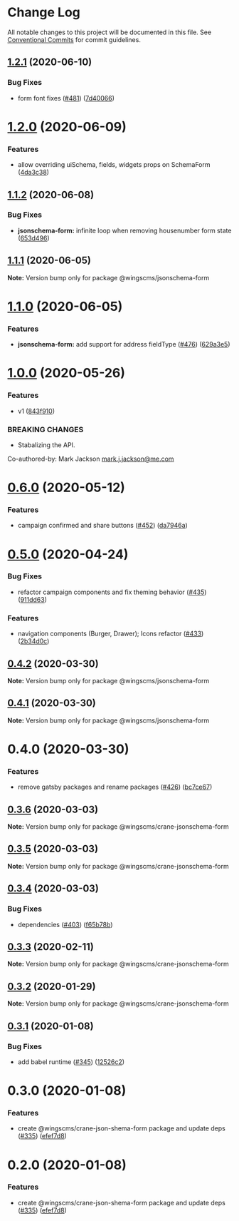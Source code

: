 # Change Log

All notable changes to this project will be documented in this file.
See [Conventional Commits](https://conventionalcommits.org) for commit guidelines.

## [1.2.1](https://github.com/wingscms/wings/compare/@wingscms/jsonschema-form@1.2.0...@wingscms/jsonschema-form@1.2.1) (2020-06-10)


### Bug Fixes

* form font fixes ([#481](https://github.com/wingscms/wings/issues/481)) ([7d40066](https://github.com/wingscms/wings/commit/7d40066ac1b19de3dc657f1a4acbd51ea423946b))





# [1.2.0](https://github.com/wingscms/wings/compare/@wingscms/jsonschema-form@1.1.2...@wingscms/jsonschema-form@1.2.0) (2020-06-09)


### Features

* allow overriding uiSchema, fields, widgets props on SchemaForm ([4da3c38](https://github.com/wingscms/wings/commit/4da3c380382e4bd6d4bf596a4cdaccf5f7382502))





## [1.1.2](https://github.com/wingscms/wings/compare/@wingscms/jsonschema-form@1.1.1...@wingscms/jsonschema-form@1.1.2) (2020-06-08)


### Bug Fixes

* **jsonschema-form:** infinite loop when removing housenumber form state ([653d496](https://github.com/wingscms/wings/commit/653d496e3ba7b1950753057d8f50ac2a665cf195))





## [1.1.1](https://github.com/wingscms/wings/compare/@wingscms/jsonschema-form@1.1.0...@wingscms/jsonschema-form@1.1.1) (2020-06-05)

**Note:** Version bump only for package @wingscms/jsonschema-form





# [1.1.0](https://github.com/wingscms/wings/compare/@wingscms/jsonschema-form@1.0.0...@wingscms/jsonschema-form@1.1.0) (2020-06-05)


### Features

* **jsonschema-form:** add support for address fieldType ([#476](https://github.com/wingscms/wings/issues/476)) ([629a3e5](https://github.com/wingscms/wings/commit/629a3e5b2c62c9a72f78041e9d89c2c92c448f1b))





# [1.0.0](https://github.com/wingscms/wings/compare/@wingscms/jsonschema-form@0.6.0...@wingscms/jsonschema-form@1.0.0) (2020-05-26)


### Features

* v1 ([843f910](https://github.com/wingscms/wings/commit/843f91096d03dc817f7ff86880ee5ed9cf43b2d2))


### BREAKING CHANGES

* Stabalizing the API.

Co-authored-by: Mark Jackson <mark.j.jackson@me.com>





# [0.6.0](https://github.com/wingscms/wings/compare/@wingscms/jsonschema-form@0.5.0...@wingscms/jsonschema-form@0.6.0) (2020-05-12)


### Features

* campaign confirmed and share buttons ([#452](https://github.com/wingscms/wings/issues/452)) ([da7946a](https://github.com/wingscms/wings/commit/da7946a51988c2ec728669f235dc1614163192da))





# [0.5.0](https://github.com/wingscms/wings/compare/@wingscms/jsonschema-form@0.4.2...@wingscms/jsonschema-form@0.5.0) (2020-04-24)


### Bug Fixes

* refactor campaign components and fix theming behavior ([#435](https://github.com/wingscms/wings/issues/435)) ([911dd63](https://github.com/wingscms/wings/commit/911dd635170a82a305f516fe48fcd23b32cbd6d6))


### Features

* navigation components (Burger, Drawer); Icons refactor ([#433](https://github.com/wingscms/wings/issues/433)) ([2b34d0c](https://github.com/wingscms/wings/commit/2b34d0c80235208c6692ae2176c996911c2723b2))





## [0.4.2](https://github.com/wingscms/wings/compare/@wingscms/jsonschema-form@0.4.1...@wingscms/jsonschema-form@0.4.2) (2020-03-30)

**Note:** Version bump only for package @wingscms/jsonschema-form





## [0.4.1](https://github.com/wingscms/wings/compare/@wingscms/jsonschema-form@0.4.0...@wingscms/jsonschema-form@0.4.1) (2020-03-30)

**Note:** Version bump only for package @wingscms/jsonschema-form





# 0.4.0 (2020-03-30)


### Features

* remove gatsby packages and rename packages ([#426](https://github.com/wingscms/wings/issues/426)) ([bc7ce67](https://github.com/wingscms/wings/commit/bc7ce670379f9e6980c5308851ae369794c2523a))





## [0.3.6](https://github.com/wingscms/wings/compare/@wingscms/crane-jsonschema-form@0.3.5...@wingscms/crane-jsonschema-form@0.3.6) (2020-03-03)

**Note:** Version bump only for package @wingscms/crane-jsonschema-form





## [0.3.5](https://github.com/wingscms/wings/compare/@wingscms/crane-jsonschema-form@0.3.4...@wingscms/crane-jsonschema-form@0.3.5) (2020-03-03)

**Note:** Version bump only for package @wingscms/crane-jsonschema-form





## [0.3.4](https://github.com/wingscms/wings/compare/@wingscms/crane-jsonschema-form@0.3.3...@wingscms/crane-jsonschema-form@0.3.4) (2020-03-03)


### Bug Fixes

* dependencies ([#403](https://github.com/wingscms/wings/issues/403)) ([f65b78b](https://github.com/wingscms/wings/commit/f65b78b88292ceeceec48fbe780328b6bd959d49))





## [0.3.3](https://github.com/wingscms/wings/compare/@wingscms/crane-jsonschema-form@0.3.2...@wingscms/crane-jsonschema-form@0.3.3) (2020-02-11)

**Note:** Version bump only for package @wingscms/crane-jsonschema-form





## [0.3.2](https://github.com/wingscms/wings/compare/@wingscms/crane-jsonschema-form@0.3.1...@wingscms/crane-jsonschema-form@0.3.2) (2020-01-29)

**Note:** Version bump only for package @wingscms/crane-jsonschema-form





## [0.3.1](https://github.com/wingscms/wings/compare/@wingscms/crane-jsonschema-form@0.3.0...@wingscms/crane-jsonschema-form@0.3.1) (2020-01-08)


### Bug Fixes

* add babel runtime ([#345](https://github.com/wingscms/wings/issues/345)) ([12526c2](https://github.com/wingscms/wings/commit/12526c2f7501c689fdf472672d785f5a548f87dc))





# 0.3.0 (2020-01-08)


### Features

* create @wingscms/crane-json-shema-form package and update deps ([#335](https://github.com/wingscms/wings/issues/335)) ([efef7d8](https://github.com/wingscms/wings/commit/efef7d8ce4a7b7511b6f7ee545c8752ce7b4b9fc))





# 0.2.0 (2020-01-08)


### Features

* create @wingscms/crane-json-shema-form package and update deps ([#335](https://github.com/wingscms/wings/issues/335)) ([efef7d8](https://github.com/wingscms/wings/commit/efef7d8ce4a7b7511b6f7ee545c8752ce7b4b9fc))
